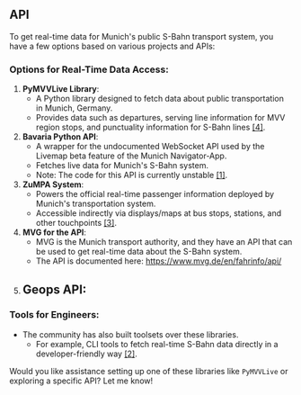 ## API

To get real-time data for Munich's public S-Bahn transport system, you have a few options based on various projects and APIs:

### Options for Real-Time Data Access:

1. **PyMVVLive Library**:
    - A Python library designed to fetch data about public transportation in Munich, Germany.
    - Provides data such as departures, serving line information for MVV region stops, and punctuality information for S-Bahn lines [[4]](https://github.com/darioschmid/PyMVVLive).
2. **Bavaria Python API**:
    - A wrapper for the undocumented WebSocket API used by the Livemap beta feature of the Munich Navigator-App.
    - Fetches live data for Munich's S-Bahn system.
    - Note: The code for this API is currently unstable [[1]](https://github.com/OrangeTux/Bavaria).
3. **ZuMPA System**:
    - Powers the official real-time passenger information deployed by Munich's transportation system.
    - Accessible indirectly via displays/maps at bus stops, stations, and other touchpoints [[3]](https://www.hivemq.com/case-studies/swm-munich-transit-system/).
4. **MVG for the API**:
    - MVG is the Munich transport authority, and they have an API that can be used to get real-time data about the S-Bahn system.
    - The API is documented here: https://www.mvg.de/en/fahrinfo/api/
5. **Geops API**:
    - 


### Tools for Engineers:

- The community has also built toolsets over these libraries.
    - For example, CLI tools to fetch real-time S-Bahn data directly in a developer-friendly way [[2]](https://www.reddit.com/r/Munich/comments/17nnau1/i_just_published_a_command_line_tool_to_display/).

Would you like assistance setting up one of these libraries like `PyMVVLive` or exploring a specific API? Let me know!
